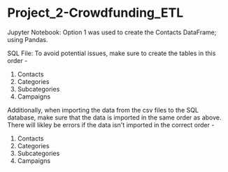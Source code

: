 # Project_2-Crowdfunding_ETL

Jupyter Notebook:
Option 1 was used to create the Contacts DataFrame; using Pandas.

SQL File:
To avoid potential issues, make sure to create the tables in this order -
1. Contacts
2. Categories
3. Subcategories
4. Campaigns

Additionally, when importing the data from the csv files to the SQL database, make sure that the data is imported in the same order as above. There will likley be errors if the data isn't imported in the correct order -
1. Contacts
2. Categories
3. Subcategories
4. Campaigns